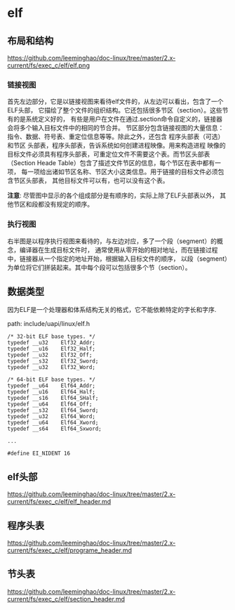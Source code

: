 elf
========================================

布局和结构
----------------------------------------

https://github.com/leeminghao/doc-linux/tree/master/2.x-current/fs/exec_c/elf/elf.png

### 链接视图

首先左边部分，它是以链接视图来看待elf文件的，从左边可以看出，包含了一个ELF头部，
它描绘了整个文件的组织结构。它还包括很多节区（section）。这些节有的是系统定义好的，
有些是用户在文件在通过.section命令自定义的，链接器会将多个输入目标文件中的相同的节合并。
节区部分包含链接视图的大量信息：指令、数据、符号表、重定位信息等等。除此之外，还包含
程序头部表（可选）和节区 头部表，程序头部表，告诉系统如何创建进程映像。用来构造进程
映像的目标文件必须具有程序头部表，可重定位文件不需要这个表。而节区头部表
（Section Heade Table）包含了描述文件节区的信息，每个节区在表中都有一项，
每一项给出诸如节区名称、节区大小这类信息。用于链接的目标文件必须包含节区头部表，
其他目标文件可以有，也可以没有这个表。

**注意**: 尽管图中显示的各个组成部分是有顺序的，实际上除了ELF头部表以外，
其他节区和段都没有规定的顺序。

### 执行视图

右半图是以程序执行视图来看待的，与左边对应，多了一个段（segment）的概念，编译器在生成目标文件时，
通常使用从零开始的相对地址，而在链接过程中，链接器从一个指定的地址开始，根据输入目标文件的顺序，
以段（segment）为单位将它们拼装起来。其中每个段可以包括很多个节（section）。

数据类型
----------------------------------------

因为ELF是一个处理器和体系结构无关的格式，它不能依赖特定的字长和字序.

path: include/uapi/linux/elf.h
```
/* 32-bit ELF base types. */
typedef __u32    Elf32_Addr;
typedef __u16    Elf32_Half;
typedef __u32    Elf32_Off;
typedef __s32    Elf32_Sword;
typedef __u32    Elf32_Word;

/* 64-bit ELF base types. */
typedef __u64    Elf64_Addr;
typedef __u16    Elf64_Half;
typedef __s16    Elf64_SHalf;
typedef __u64    Elf64_Off;
typedef __s32    Elf64_Sword;
typedef __u32    Elf64_Word;
typedef __u64    Elf64_Xword;
typedef __s64    Elf64_Sxword;

...

#define EI_NIDENT 16
```

elf头部
----------------------------------------

https://github.com/leeminghao/doc-linux/tree/master/2.x-current/fs/exec_c/elf/elf_header.md

程序头表
----------------------------------------

https://github.com/leeminghao/doc-linux/tree/master/2.x-current/fs/exec_c/elf/programe_header.md

节头表
----------------------------------------

https://github.com/leeminghao/doc-linux/tree/master/2.x-current/fs/exec_c/elf/section_header.md